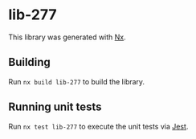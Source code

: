 # lib-277

This library was generated with [Nx](https://nx.dev).

## Building

Run `nx build lib-277` to build the library.

## Running unit tests

Run `nx test lib-277` to execute the unit tests via [Jest](https://jestjs.io).
